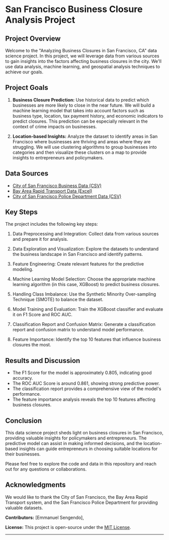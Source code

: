 # San Francisco Business Closure Analysis Project

## Project Overview

Welcome to the "Analyzing Business Closures in San Francisco, CA" data science project. In this project, we will leverage data from various sources to gain insights into the factors affecting business closures in the city. We'll use data analysis, machine learning, and geospatial analysis techniques to achieve our goals.

## Project Goals

1. **Business Closure Prediction:** Use historical data to predict which businesses are more likely to close in the near future. We will build a machine learning model that takes into account factors such as business type, location, tax payment history, and economic indicators to predict closures. This prediction can be especially relevant in the context of crime impacts on businesses.

2. **Location-based Insights:** Analyze the dataset to identify areas in San Francisco where businesses are thriving and areas where they are struggling. We will use clustering algorithms to group businesses into categories and then visualize these clusters on a map to provide insights to entrepreneurs and policymakers.

## Data Sources

- [City of San Francisco Business Data (CSV)](https://data.sfgov.org/api/views/g8m3-pdis/rows.csv?accessType=DOWNLOAD&bom=true&format=true)
- [Bay Area Rapid Transport Data (Excel)](http://64.111.127.166/DSE/Daily_Station_Exits.xlsx)
- [City of San Francisco Police Department Data (CSV)](https://data.sfgov.org/api/views/wg3w-h783/rows.csv?accessType=DOWNLOAD&bom=true&format=true)

## Key Steps

The project includes the following key steps:

1. Data Preprocessing and Integration: Collect data from various sources and prepare it for analysis.

2. Data Exploration and Visualization: Explore the datasets to understand the business landscape in San Francisco and identify patterns.

3. Feature Engineering: Create relevant features for the predictive modeling.

4. Machine Learning Model Selection: Choose the appropriate machine learning algorithm (in this case, XGBoost) to predict business closures.

5. Handling Class Imbalance: Use the Synthetic Minority Over-sampling Technique (SMOTE) to balance the dataset.

6. Model Training and Evaluation: Train the XGBoost classifier and evaluate it on F1 Score and ROC AUC.

7. Classification Report and Confusion Matrix: Generate a classification report and confusion matrix to understand model performance.

8. Feature Importance: Identify the top 10 features that influence business closures the most.

## Results and Discussion

- The F1 Score for the model is approximately 0.805, indicating good accuracy.
- The ROC AUC Score is around 0.861, showing strong predictive power.
- The classification report provides a comprehensive view of the model's performance.
- The feature importance analysis reveals the top 10 features affecting business closures.

## Conclusion

This data science project sheds light on business closures in San Francisco, providing valuable insights for policymakers and entrepreneurs. The predictive model can assist in making informed decisions, and the location-based insights can guide entrepreneurs in choosing suitable locations for their businesses.

Please feel free to explore the code and data in this repository and reach out for any questions or collaborations.

## Acknowledgments

We would like to thank the City of San Francisco, the Bay Area Rapid Transport system, and the San Francisco Police Department for providing valuable datasets.

**Contributors:** [Emmanuel Sengendo],

**License:** This project is open-source under the [MIT License](LICENSE).

---

